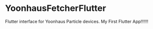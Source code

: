 # YoonhausFetcherFlutter
Flutter interface for Yoonhaus Particle devices. My First Flutter App!!!!!!
